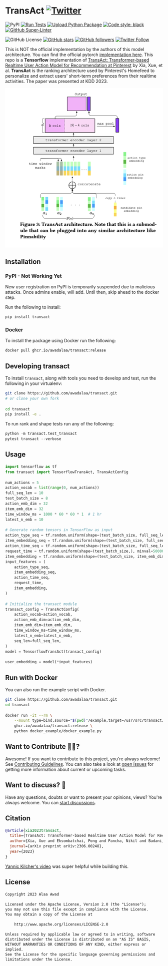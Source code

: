 # TransAct [![Twitter](https://img.shields.io/twitter/url?style=social&url=https%3A%2F%2Fgithub.com%2Fawadalaa%2Ftransact)](https://twitter.com/intent/tweet?text=Wow:&url=https%3A%2F%2Fgithub.com%2Fawadalaa%2Ftransact)

![PyPI](https://img.shields.io/pypi/v/transact)
[![Run Tests](https://github.com/awadalaa/transact/actions/workflows/tests.yml/badge.svg)](https://github.com/awadalaa/transact/actions/workflows/tests.yml)
[![Upload Python Package](https://github.com/awadalaa/transact/actions/workflows/python-publish.yml/badge.svg)](https://github.com/awadalaa/transact/actions/workflows/python-publish.yml)
[![Code style: black](https://img.shields.io/badge/code%20style-black-000000.svg)](https://github.com/psf/black)
[![GitHub Super-Linter](https://github.com/awadalaa/transact/actions/workflows/linter.yml/badge.svg)](https://github.com/marketplace/actions/super-linter)


![GitHub License](https://img.shields.io/github/license/awadalaa/transact)
[![GitHub stars](https://img.shields.io/github/stars/awadalaa/transact?style=social)](https://github.com/awadalaa/transact/stargazers)
[![GitHub followers](https://img.shields.io/github/followers/awadalaa?label=Follow&style=social)](https://github.com/awadalaa)
[![Twitter Follow](https://img.shields.io/twitter/follow/awadalaa?style=social)](https://twitter.com/intent/follow?screen_name=awadalaa)

This is NOT the official implementation by the authors of this model architecture. You can find the official pytorch [implementation here](https://github.com/pinterest/transformer_user_action). This repo is a **Tensorflow** implementation of [TransAct: Transformer-based Realtime User Action Model for
Recommendation at Pinterest](https://dl.acm.org/doi/10.1145/3580305.3599918) by Xia, Xue, et al. **TransAct** is the ranking architecture 
used by Pinterest's Homefeed to personalize and extract users' short-term preferences from their realtime activities. The paper was presented at KDD 2023.

![](https://github.com/awadalaa/transact/blob/main/media/architecture.png)

## Installation

### PyPI - Not Working Yet

New user registration on PyPI is temporarily suspended due to malicious attacks. Once admins enable, will add. Until then, skip ahead to the docker step.

Run the following to install:

```sh
pip install transact
```

### Docker

To install the package using Docker run the following:

```sh
docker pull ghcr.io/awadalaa/transact:release
```

## Developing transact

To install `transact`, along with tools you need to develop and test, run the following in your virtualenv:

```sh
git clone https://github.com/awadalaa/transact.git
# or clone your own fork

cd transact
pip install -e .
```

To run rank and shape tests run any of the following:

```py
python -m transact.test_transact
pytest transact --verbose
```

## Usage

```python
import tensorflow as tf
from transact import TensorflowTransAct, TransActConfig

num_actions = 5
action_vocab = list(range(0, num_actions))
full_seq_len = 10
test_batch_size = 8
action_emb_dim = 32
item_emb_dim = 32
time_window_ms = 1000 * 60 * 60 * 1  # 1 hr
latest_n_emb = 10

# Generate random tensors in TensorFlow as input
action_type_seq = tf.random.uniform(shape=(test_batch_size, full_seq_len), minval=0, maxval=num_actions, dtype=tf.int32)
item_embedding_seq = tf.random.uniform(shape=(test_batch_size, full_seq_len, item_emb_dim), dtype=tf.float32)
action_time_seq = tf.random.uniform(shape=(test_batch_size, full_seq_len), minval=0, maxval=num_actions, dtype=tf.int32)
request_time = tf.random.uniform(shape=(test_batch_size,), minval=500000, maxval=1000000, dtype=tf.int32)
item_embedding = tf.random.uniform(shape=(test_batch_size, item_emb_dim), dtype=tf.float32)
input_features = (
    action_type_seq,
    item_embedding_seq,
    action_time_seq,
    request_time,
    item_embedding,
)

# Initialize the transact module
transact_config = TransActConfig(
    action_vocab=action_vocab,
    action_emb_dim=action_emb_dim,
    item_emb_dim=item_emb_dim,
    time_window_ms=time_window_ms,
    latest_n_emb=latest_n_emb,
    seq_len=full_seq_len,
)
model = TensorflowTransAct(transact_config)

user_embedding = model(*input_features)

```

## Run with Docker

You can also run the example script with Docker.

```sh
git clone https://github.com/awadalaa/transact.git
cd transact

docker run -it --rm \
    --mount type=bind,source="$(pwd)"/example,target=/usr/src/transact/docker_example \
    ghcr.io/awadalaa/transact:release \
    python docker_example/docker_example.py
```

## Want to Contribute 🙋‍♂️?

Awesome! If you want to contribute to this project, you're always welcome! See [Contributing Guidelines](CONTRIBUTING.md). You can also take a look at [open issues](https://github.com/awadalaa/transact/issues) for getting more information about current or upcoming tasks.

## Want to discuss? 💬

Have any questions, doubts or want to present your opinions, views? You're always welcome. You can [start discussions](https://github.com/awadalaa/transact/discussions).

## Citation

```bibtex
@article{xia2023transact,
  title={TransAct: Transformer-based Realtime User Action Model for Recommendation at Pinterest},
  author={Xia, Xue and Eksombatchai, Pong and Pancha, Nikil and Badani, Dhruvil Deven and Wang, Po-Wei and Gu, Neng and Joshi, Saurabh Vishwas and Farahpour, Nazanin and Zhang, Zhiyuan and Zhai, Andrew},
  journal={arXiv preprint arXiv:2306.00248},
  year={2023}
}
```

[Yannic Kilcher's video](https://youtu.be/qgUegkefocg) was super helpful while building this.

## License

```
Copyright 2023 Alaa Awad

Licensed under the Apache License, Version 2.0 (the "License");
you may not use this file except in compliance with the License.
You may obtain a copy of the License at

    http://www.apache.org/licenses/LICENSE-2.0

Unless required by applicable law or agreed to in writing, software
distributed under the License is distributed on an "AS IS" BASIS,
WITHOUT WARRANTIES OR CONDITIONS OF ANY KIND, either express or implied.
See the License for the specific language governing permissions and
limitations under the License.
```

